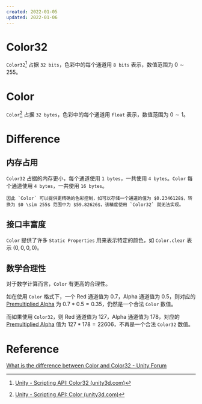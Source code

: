```yaml
---
created: 2022-01-05
updated: 2022-01-06
---
```

# Color32

`Color32`[^1] 占据 `32 bits`，色彩中的每个通道用 `8 bits` 表示，数值范围为 $0\sim255$。

# Color
`Color`[^2] 占据 `32 bytes`，色彩中的每个通道用 `float` 表示，数值范围为 $0 \sim 1$。

# Difference

## 内存占用
`Color32` 占据的内存更小，每个通道使用 `1 bytes`，一共使用 `4 bytes`。`Color` 每个通道使用 `4 bytes`，一共使用 `16 bytes`。

```ad-note
因此 `Color` 可以提供更精确的色彩控制，如可以存储一个通道的值为 $0.2346128$，转换为 $0 \sim 255$ 范围中为 $59.82626$，该精度使用 `Color32` 就无法实现。
```

## 接口丰富度
`Color` 提供了许多 `Static Properties` 用来表示特定的颜色，如 `Color.clear` 表示 $(0,0,0,0)$。

## 数学合理性

对于数学计算而言，`Color` 有更高的合理性。

如在使用 `Color` 格式下，一个 Red 通道值为 $0.7$，Alpha 通道值为 $0.5$，则对应的 [Premultiplied Alpha](../Computer%20Graphics/Computer%20Graphics%20-%20Premultiplied%20Alpha.md) 为 $0.7*0.5=0.35$，仍然是一个合法 `Color` 数值。

而如果使用 `Color32`，则 Red 通道值为 $127$，Alpha 通道值为 $178$，对应的 [Premultiplied Alpha](../Computer%20Graphics/Computer%20Graphics%20-%20Premultiplied%20Alpha.md) 值为 $127*178=22606$，不再是一个合法 `Color32` 数值。

# Reference

[What is the difference between Color and Color32 - Unity Forum](https://forum.unity.com/threads/what-is-the-difference-between-color-and-color32.824196/)

[^1]: [Unity - Scripting API: Color32 (unity3d.com)](https://docs.unity3d.com/ScriptReference/Color32.html)
[^2]: [Unity - Scripting API: Color (unity3d.com)](https://docs.unity3d.com/ScriptReference/Color.html)